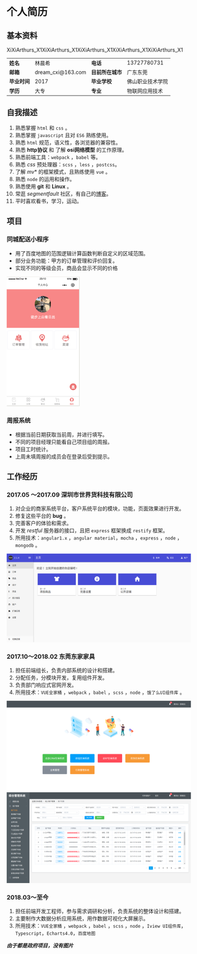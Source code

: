 # 个人简历

## 基本资料

<table>
  <tr>
    <td><b>姓名</b></td>
    <td>林晨希</td>
    <td><b>电话</b></td>
    <td>13727780731</td>
  </tr>
  <tr>
    <td><b>邮箱</b></td>
    <td>dream_cxi@163.com</td>
    <td><b>目前所在城市</b></td>XiXiArthurs_X1XiXiArthurs_X1XiXiArthurs_X1XiXiArthurs_X1XiXiArthurs_X1
    <td>广东东莞</td>
  </tr>
  <tr>
    <td><b>毕业时间</b></td>
    <td>2017</td>
    <td><b>毕业学校</b></td>
    <td>佛山职业技术学院</td>
  </tr>
  <tr>
    <td><b>学历</b></td>
    <td>大专</td>
    <td><b>专业</b></td>
    <td>物联网应用技术</td>
  </tr>
</table>
  


## 自我描述

1. 熟悉掌握 `html` 和 `css` 。
2. 熟悉掌握 `javascript` 且对 `ES6` 熟练使用。
3. 熟悉 `html` 规范，语义性，各浏览器的兼容性。
4. 熟悉 **http协议** 和 了解 **osi网络模型** 的工作原理。
5. 熟悉前端工具：`webpack` ，`babel` 等。
6. 熟悉 *css* 预处理器：`scss` ，`less` ，`postcss`。
7. 了解 *mv** 的框架模式，且熟练使用 `vue` 。
8. 熟悉 `node` 的运用和操作。
9. 熟悉使用 **git** 和 **Linux** 。
10. 常逛 *segmentfault* 社区，有自己的[博客][2]。
11. 平时喜欢看书，学习，运动。

## 项目
  
### 同城配送小程序
- 用了百度地图的范围逻辑计算函数判断自定义的区域范围。
- 部分业务功能：甲方的订单管理和评价回复。
- 实现不同的等级会员，商品会显示不同的价格
<img src="wechatApp1.png" width="200" >

###  周报系统  
- 根据当前日期获取当前周，并进行填写。
- 不同的项目经理只能看自己项目组的周报。
- 项目工时统计。
- 上周未填周报的成员会在登录后受到提示。

## 工作经历

### 2017.05 ～2017.09  深圳市世界货科技有限公司
1. 对企业的商家系统平台，客户系统平台的模块，功能，页面效果进行开发。
2. 修复这些平台的 **bug** 。
3. 完善客户的体验和需求。
4. 开发 *restful* 服务器的接口，且把 `express` 框架换成 `restify` 框架。
5. 所用技术：`angular1.x` ，`angular material`，`mocha` ，`express` ，`node` ，`mongodb` 。

![部分照片][1]

### 2017.10～2018.02 东莞东家家具
1. 担任前端组长，负责内部系统的设计和搭建。
2. 分配任务，分模块开发，复用组件开发。
3. 负责部门响应式官网开发。
4. 所用技术：`VUE全家桶` ，`webpack` ，`babel` ，`scss` ，`node` ，`饿了么UI组件库` 。

![东家后台图片][3]
![东家后台图片_2][4]

### 2018.03～至今
1. 担任前端开发工程师，参与需求调研和分析，负责系统的整体设计和搭建。
2. 主要制作大数据分析应用系统，用作数据可视化大屏展示。
3. 所用技术：`VUE全家桶` ，`webpack` ，`babel` ，`scss` ，`node` ，`Iview UI组件库`，`Typescript`，`Echarts4.0`，`百度地图`  

***由于都是政府项目，没有图片***


[1]: shijiehuo.png
[2]: https://segmentfault.com/blog/bepromising-sgf
[3]: MD.png
[4]: md_2.png

